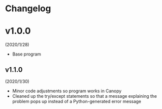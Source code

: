 # Changelog

# v1.0.0
(2020/1/28)
- Base program

## v1.1.0
(2020/1/30)
- Minor code adjustments so program works in Canopy
- Cleaned up the try/except statements so that a message explaining the problem pops up instead of a Python-generated error message
